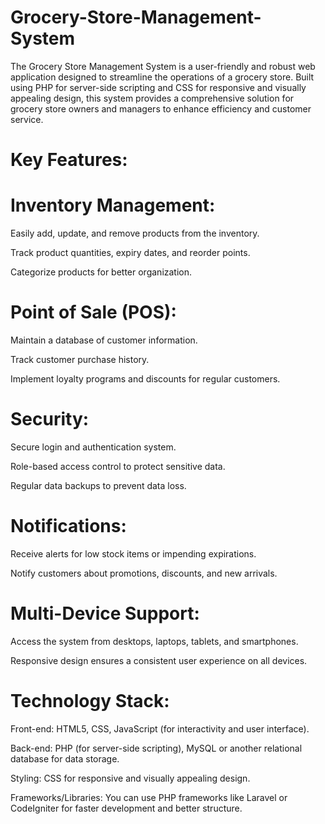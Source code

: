 # Grocery-Store-Management-System

The Grocery Store Management System is a user-friendly and robust web application designed to streamline the operations of a grocery store. Built using PHP for server-side scripting and CSS for responsive and visually appealing design, this system provides a comprehensive solution for grocery store owners and managers to enhance efficiency and customer service.

# Key Features:

# Inventory Management:

Easily add, update, and remove products from the inventory.

Track product quantities, expiry dates, and reorder points.

Categorize products for better organization.

# Point of Sale (POS):

Maintain a database of customer information.

Track customer purchase history.

Implement loyalty programs and discounts for regular customers.

# Security:

Secure login and authentication system.

Role-based access control to protect sensitive data.

Regular data backups to prevent data loss.

# Notifications:

Receive alerts for low stock items or impending expirations.

Notify customers about promotions, discounts, and new arrivals.

# Multi-Device Support:

Access the system from desktops, laptops, tablets, and smartphones.

Responsive design ensures a consistent user experience on all devices.

# Technology Stack:

Front-end: HTML5, CSS, JavaScript (for interactivity and user interface).

Back-end: PHP (for server-side scripting), MySQL or another relational database for data storage.

Styling: CSS for responsive and visually appealing design.

Frameworks/Libraries: You can use PHP frameworks like Laravel or CodeIgniter for faster development and better structure.
